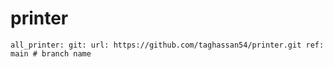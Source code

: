 # printer

``
  all_printer:
    git:
      url: https://github.com/taghassan54/printer.git
      ref: main # branch name
``
